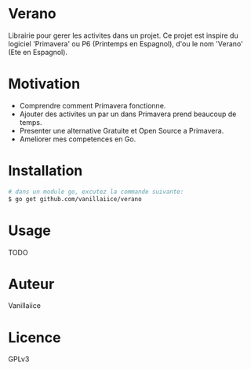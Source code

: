 # Verano

Librairie pour gerer les activites dans un projet.
Ce projet est inspire du logiciel 'Primavera' ou P6 (Printemps en Espagnol), d'ou le nom 'Verano' (Ete en Espagnol).

# Motivation

- Comprendre comment Primavera fonctionne.
- Ajouter des activites un par un dans Primavera prend beaucoup de temps.
- Presenter une alternative Gratuite et Open Source a Primavera.
- Ameliorer mes competences en Go.

# Installation

```sh
# dans un module go, excutez la commande suivante:
$ go get github.com/vanillaiice/verano
```

# Usage

TODO

# Auteur

Vanillaiice

# Licence

GPLv3
